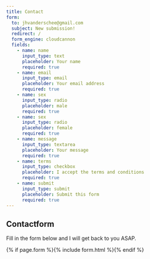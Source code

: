 ```yaml
---
title: Contact
form:
  to: jhvanderschee@gmail.com
  subject: New submission!
  redirect: /
  form_engine: cloudcannon
  fields: 
    - name: name
      input_type: text
      placeholder: Your name
      required: true
    - name: email
      input_type: email
      placeholder: Your email address
      required: true
    - name: sex
      input_type: radio
      placeholder: male
      required: true
    - name: sex
      input_type: radio
      placeholder: female
      required: true
    - name: message
      input_type: textarea
      placeholder: Your message
      required: true
    - name: terms
      input_type: checkbox
      placeholder: I accept the terms and conditions
      required: true
    - name: submit
      input_type: submit
      placeholder: Submit this form
      required: true
---
```


## Contactform

Fill in the form below and I will get back to you ASAP.

{% if page.form %}{% include form.html %}{% endif %}
